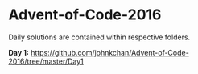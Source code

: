 # Advent-of-Code-2016
Daily solutions are contained within respective folders.

<b>Day 1:</b>
https://github.com/johnkchan/Advent-of-Code-2016/tree/master/Day1
